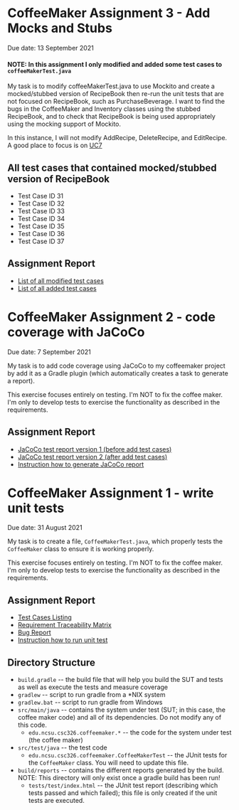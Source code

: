 CoffeeMaker Assignment 3 - Add Mocks and Stubs 
=================================

Due date: 13 September 2021

#### NOTE: In this assignment I only modified and added some test cases to ```coffeeMakerTest.java```

My task is to modify coffeeMakerTest.java to use Mockito and create a mocked/stubbed version of RecipeBook then re-run the unit tests that are not focused on RecipeBook, such as PurchaseBeverage.  I want to find the bugs in the CoffeeMaker and Inventory classes using the stubbed RecipeBook, and to check that RecipeBook is being used appropriately using the mocking support of Mockito.

In this instance, I will not modify AddRecipe, DeleteRecipe, and EditRecipe. A good place to focus is on [UC7](../../wiki/UC7:%20PurchaseBeverage)

## All test cases that contained mocked/stubbed version of RecipeBook

* Test Case ID 31
* Test Case ID 32
* Test Case ID 33
* Test Case ID 34
* Test Case ID 35
* Test Case ID 36
* Test Case ID 37

## Assignment Report
* [List of all modified test cases]()
* [List of all added test cases]()

CoffeeMaker Assignment 2 - code coverage with JaCoCo
=================================

Due date: 7 September 2021

My task is to add code coverage using JaCoCo to my coffeemaker project by add it as a Gradle plugin (which automatically creates a task to generate a report).

This exercise focuses entirely on testing.  I'm NOT to fix the coffee maker.  I'm only to develop tests to exercise the functionality as described in the requirements.

## Assignment Report

* [JaCoCo test report version 1 (before add test cases)](../../wiki/Before%20add%20test%20cases)
* [JaCoCo test report version 2 (after add test cases)](../../wiki/After%20add%20test%20cases)
* [Instruction how to generate JaCoCo report](../../wiki/How%20to%20generate%20JaCoCo%20report)

CoffeeMaker Assignment 1 - write unit tests
=================================

Due date: 31 August 2021

My task is to create a file, `CoffeeMakerTest.java`, which properly tests the `CoffeeMaker` class to ensure it is working properly. 

This exercise focuses entirely on testing.  I'm NOT to fix the coffee maker.  I'm only to develop tests to exercise the functionality as described in the requirements.

## Assignment Report
* [Test Cases Listing](../../wiki/Test%20Case)
* [Requirement Traceability Matrix](../../wiki/Requirement%20Traceability%20Matrix)
* [Bug Report](../../wiki/Bug%20Report)
* [Instruction how to run unit test](../../wiki/Instruction%20how%20to%20run%20tests)


## Directory Structure
 * `build.gradle` -- the build file that will help you build the SUT and tests as well as execute the tests and measure coverage
 * `gradlew` -- script to run gradle from a *NIX system
 * `gradlew.bat` -- script to run gradle from Windows
 * `src/main/java` -- contains the system under test (SUT; in this case, the coffee maker code) and all of its dependencies.  Do not modify any of this code.
   - `edu.ncsu.csc326.coffeemaker.*` -- the code for the system under test (the coffee maker)
 * `src/test/java` -- the test code
   - `edu.ncsu.csc326.coffeemaker.CoffeeMakerTest` -- the JUnit tests for the `CoffeeMaker` class.  You will need to update this file.
 * `build/reports` -- contains the different reports generated by the build.  NOTE: This directory will only exist once a gradle build has been run!
   - `tests/test/index.html` -- the JUnit test report (describing which tests passed and which failed); this file is only created if the unit tests are executed.
